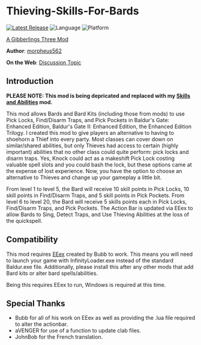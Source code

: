 # Thieving-Skills-For-Bards

[![Latest Release](https://img.shields.io/github/v/release/gibberlings3/Thieving-Skills-For-Bards?include_prereleases)](https://github.com/Gibberlings3/Thieving-Skills-For-Bards/releases/latest)
![Language](https://img.shields.io/static/v1?label=language&message=english%20%7C%20french&color=informational)
![Platform](https://img.shields.io/static/v1?label=platform&message=windows&color=informational)

[A Gibberlings Three Mod](https://www.gibberlings3.net/)

**Author**: [morpheus562](https://www.gibberlings3.net/profile/11591-morpheus562/)

**On the Web**: [Discussion Topic](https://www.gibberlings3.net/forums/topic/33661-thieving-skills-for-bards/)

## Introduction

**PLEASE NOTE: This mod is being depricated and replaced with my [Skills and Abilities](https://github.com/Gibberlings3/Skills-and-Abilities) mod.**

This mod allows Bards and Bard Kits (including those from mods) to use Pick Locks, Find/Disarm Traps, and Pick Pockets in Baldur's Gate: Enhanced Edition, Baldur's Gate II: Enhanced Edition, the Enhanced Edition Trilogy. I created this mod to give players an alternative to having to shoehorn a Thief into every party. Most classes can cover down on similar/shared abilities, but only Thieves had access to certain (highly important) abilities that no other class could quite perform: pick locks and disarm traps. Yes, Knock could act as a makeshift Pick Lock costing valuable spell slots and you could bash the lock, but these options came at the expense of lost experience. Now, you have the option to choose an alternative to Thieves and change up your gameplay a little bit. 

From level 1 to level 5, the Bard will receive 10 skill points in Pick Locks, 10 skill points in Find/Disarm Traps, and 5 skill points in Pick Pockets. From level 6 to level 20, the Bard will receive 5 skills points each in Pick Locks, Find/Disarm Traps, and Pick Pockets. The Action Bar is updated via EEex to allow Bards to Sing, Detect Traps, and Use Thieving Abilities at the loss of the quickspell.

## Compatibility
This mod requires [EEex](https://github.com/Bubb13/EEex/releases/latest) created by Bubb to work. This means you will need to launch your game with InfinityLoader.exe instead of the standard Baldur.exe file. Additionally, please install this after any other mods that add Bard kits or alter bard spells/abilities. 

Being this requires EEex to run, Windows is required at this time.

## Special Thanks

- Bubb for all of his work on EEex as well as providing the .lua file required to alter the actionbar.
- aVENGER for use of a function to update clab files.
- JohnBob for the French translation.
